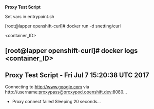
**Proxy Test Script**

Set vars in entrypoint.sh

[root@lapper openshift-curl]# docker run -d snetting/curl

<container_ID>

[root@lapper openshift-curl]# docker logs <container_ID> 
------------------------------------------------
Proxy Test Script - Fri Jul  7 15:20:38 UTC 2017
------------------------------------------------
Connecting to http://www.google.com via http://username:proxypass@proxypod.openshift.dev:8080...
- Proxy connect failed
Sleeping 20 seconds...

